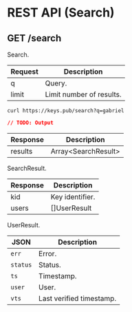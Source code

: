# REST API (Search)

## GET /search

Search.

| Request | Description              |
| ------- | ------------------------ |
| q       | Query.                   |
| limit   | Limit number of results. |

```shell
curl https://keys.pub/search?q=gabriel
```

```json
// TODO: Output
```

| Response | Description               |
| -------- | ------------------------- |
| results  | Array&lt;SearchResult&gt; |

SearchResult.

| Response | Description     |
| -------- | --------------- |
| kid      | Key identifier. |
| users    | []UserResult    |

UserResult.

| JSON     | Description              |
| -------- | ------------------------ |
| `err`    | Error.                   |
| `status` | Status.                  |
| `ts`     | Timestamp.               |
| `user`   | User.                    |
| `vts`    | Last verified timestamp. |
